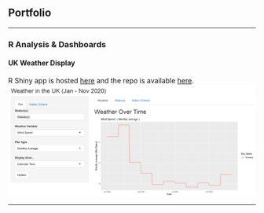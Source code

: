 ## Portfolio

---

### R Analysis & Dashboards

#### UK Weather Display

R Shiny app is hosted [here]([/sample_page](https://agnesanalysis.shinyapps.io/project/)) and the repo is available [here](https://github.com/aecoaker/met-reader).
<img src="images/weather-app.png?raw=true"/>


---
